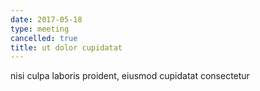 ```yaml
---
date: 2017-05-18
type: meeting
cancelled: true
title: ut dolor cupidatat
---
```

nisi culpa laboris proident, eiusmod cupidatat consectetur